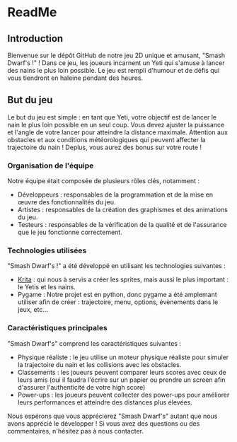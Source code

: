 # ReadMe

## Introduction

Bienvenue sur le dépôt GitHub de notre jeu 2D unique et amusant, "Smash Dwarf's !" ! Dans ce jeu, les joueurs incarnent un Yeti qui s'amuse à lancer des nains le plus loin possible. Le jeu est rempli d'humour et de défis qui vous tiendront en haleine pendant des heures.

## But du jeu

Le but du jeu est simple : en tant que Yeti, votre objectif est de lancer le nain le plus loin possible en un seul coup. Vous devez ajuster la puissance et l'angle de votre lancer pour atteindre la distance maximale. Attention aux obstacles et aux conditions météorologiques qui peuvent affecter la trajectoire du nain ! Deplus, vous aurez des bonus sur votre route !

### Organisation de l'équipe

Notre équipe était composée de plusieurs rôles clés, notamment :

* Développeurs : responsables de la programmation et de la mise en œuvre des fonctionnalités du jeu.
* Artistes : responsables de la création des graphismes et des animations du jeu.
* Testeurs : responsables de la vérification de la qualité et de l'assurance que le jeu fonctionne correctement.

### Technologies utilisées

"Smash Dwarf's !" a été développé en utilisant les technologies suivantes :

* [Krita](https://krita.org/fr/) : qui nous à servis a créer les sprites, mais aussi le plus important : le Yetis et les nains.
* Pygame : Notre projet est en python, donc pygame a été amplemant utiliser afin de créer : trajectoire, menu, options, évènements dans le jeux, etc...  

### Caractéristiques principales

"Smash Dwarf's" comprend les caractéristiques suivantes :

* Physique réaliste : le jeu utilise un moteur physique réaliste pour simuler la trajectoire du nain et les collisions avec les obstacles.
* Classements : les joueurs peuvent comparer leurs scores avec ceux de leurs amis (oui il faudra l'écrire sur un papier ou prendre un screen afin d'assurer l'authenticité de votre high score) 
* Power-ups : les joueurs peuvent collecter des power-ups pour améliorer leurs performances et atteindre des distances plus élevées.

Nous espérons que vous apprécierez "Smash Dwarf's" autant que nous avons apprécié le développer ! Si vous avez des questions ou des commentaires, n'hésitez pas à nous contacter.
